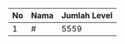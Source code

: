| No | Nama            | Jumlah Level |
|----|-----------------|--------------|
| 1  | #    |    5559        |
